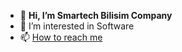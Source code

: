 - 👋 <b>Hi, I’m Smartech Bilisim Company</b>
- 👀 I’m interested in Software
- 📫 <a href="smartechbilisim.com.tr">How to reach me</a>

<!---
SmartechBilisim/SmartechBilisim is a ✨ special ✨ repository because its `README.md` (this file) appears on your GitHub profile.
You can click the Preview link to take a look at your changes.
--->
